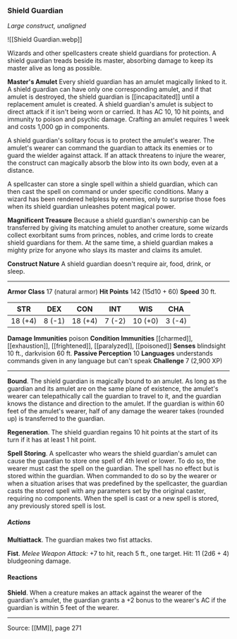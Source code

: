 ### Shield Guardian
_Large construct, unaligned_

![[Shield Guardian.webp]]

Wizards and other spellcasters create shield guardians for protection. A shield guardian treads beside its master, absorbing damage to keep its master alive as long as possible.

**Master's Amulet** Every shield guardian has an amulet magically linked to it. A shield guardian can have only one corresponding amulet, and if that amulet is destroyed, the shield guardian is [[incapacitated]] until a replacement amulet is created. A shield guardian's amulet is subject to direct attack if it isn't being worn or carried. It has AC 10, 10 hit points, and immunity to poison and psychic damage. Crafting an amulet requires 1 week and costs 1,000 gp in components.

A shield guardian's solitary focus is to protect the amulet's wearer. The amulet's wearer can command the guardian to attack its enemies or to guard the wielder against attack. If an attack threatens to injure the wearer, the construct can magically absorb the blow into its own body, even at a distance.

A spellcaster can store a single spell within a shield guardian, which can then cast the spell on command or under specific conditions. Many a wizard has been rendered helpless by enemies, only to surprise those foes when its shield guardian unleashes potent magical power.


**Magnificent Treasure** Because a shield guardian's ownership can be transferred by giving its matching amulet to another creature, some wizards collect exorbitant sums from princes, nobles, and crime lords to create shield guardians for them. At the same time, a shield guardian makes a mighty prize for anyone who slays its master and claims its amulet.


**Construct Nature** A shield guardian doesn't require air, food, drink, or sleep.






---

**Armor Class** 17 (natural armor)
**Hit Points** 142 (15d10 + 60)
**Speed** 30 ft.

| STR     | DEX     | CON     | INT     | WIS     | CHA     |
|---------|---------|---------|---------|---------|---------|
| 18 (+4) | 8 (-1) | 18 (+4) | 7 (-2) | 10 (+0) | 3 (-4) |

**Damage Immunities** poison
**Condition Immunities** [[charmed]], [[exhaustion]], [[frightened]], [[paralyzed]], [[poisoned]]
**Senses** blindsight 10 ft., darkvision 60 ft.
**Passive Perception** 10
**Languages** understands commands given in any language but can't speak
**Challenge** 7 (2,900 XP)

---

**Bound**. The shield guardian is magically bound to an amulet. As long as the guardian and its amulet are on the same plane of existence, the amulet's wearer can telepathically call the guardian to travel to it, and the guardian knows the distance and direction to the amulet. If the guardian is within 60 feet of the amulet's wearer, half of any damage the wearer takes (rounded up) is transferred to the guardian.

**Regeneration**. The shield guardian regains 10 hit points at the start of its turn if it has at least 1 hit point.

**Spell Storing**. A spellcaster who wears the shield guardian's amulet can cause the guardian to store one spell of 4th level or lower. To do so, the wearer must cast the spell on the guardian. The spell has no effect but is stored within the guardian. When commanded to do so by the wearer or when a situation arises that was predefined by the spellcaster, the guardian casts the stored spell with any parameters set by the original caster, requiring no components. When the spell is cast or a new spell is stored, any previously stored spell is lost.

##### Actions
**Multiattack**. The guardian makes two fist attacks.

**Fist**. _Melee Weapon Attack:_ +7 to hit, reach 5 ft., one target. Hit: 11 (2d6 + 4) bludgeoning damage.

#### Reactions
**Shield**. When a creature makes an attack against the wearer of the guardian's amulet, the guardian grants a +2 bonus to the wearer's AC if the guardian is within 5 feet of the wearer.


---

Source: [[MM]], page 271